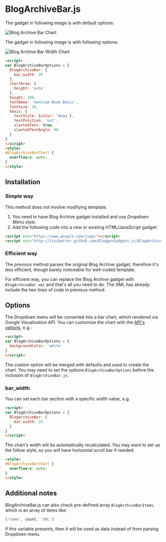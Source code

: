 BlogArchiveBar.js
=================

The gadget in following image is with default options:

![Blog Archive Bar Chart](https://github.com/livibetter/BloggerGadgets.js/raw/master/BlogArchiveBar.png)

The gadget in following image is with following options:

![Blog Archive Bar Width Chart](https://github.com/livibetter/BloggerGadgets.js/raw/master/BlogArchiveBarWidth.png)

```html
<script>
var BlogArchiveBarOptions = {
  BlogArchiveBar: {
    bar_width: 20
  },
  chartArea: {
    height: 'auto'
  },
  height: 200,
  fontName: 'Gentium Book Basic',
  fontSize: 10,
  hAxis: {
    textStyle: {color: '#aaa'},
    textPosition: 'out',
    slantedText: true,
    slantedTextAngle: 90
  }
}
</script>
<style>
#BlogArchiveBarChart {
  overflow-x: auto;
}
</style>
```

Installation
------------

### Simple way

This method does not involve modifying template.

1. You need to have Blog Archive gadget installed and use *Dropdown Menu style*.
2. Add the following code into a new or existing HTML/JavaScript gadget:

```html
<script src="https://www.google.com/jsapi"></script>
<script src="http://livibetter.github.com/BloggerGadgets.js/BlogArchiveBar.js"></script>
```

### Efficient way

The previous method parses the original Blog Archive gadget, therefore it's less efficient, though barely noticeable for well-coded template.

For efficient way, you can replace the Blog Archive gadget with `BlogArchiveBar.xml` and that's all you need to do. The XML has already include the two lines of code in previous method.

Options
-------

The Dropdown menu will be converted into a bar chart, which rendered via Google Visualization API. You can customize the chart with the [API's options][visopts], e.g.:

```html
<script>
var BlogArchiveBarOptions = {
  backgroundColor: 'white'
}
</script>
```

The custom option will be merged with defaults and used to create the chart. You may need to set the options `BlogArchiveBarOptions` before the inclusion of `BlogArchiveBar.js`.

[visopts]: https://developers.google.com/chart/interactive/docs/gallery/columnchart#Configuration_Options


### bar\_width

You can set each bar section with a specific width value, e.g.

```html
<script>
var BlogArchiveBarOptions = {
  BlogArchiveBar: {
    bar_width: 20
  }
}
</script>
```

The chart's width will be automatically recalculated. You may want to set up the follow style, so you will have horizontal scroll bar if needed:

```html
<style>
#BlogArchiveBarChart {
  overflow-x: auto;
}
</style>
```

Additional notes
----------------

BlogArchiveBar.js can also check pre-defined array `BlogArchiveBarItems`, which is an array of items like:

```js
['name', count, 'URL']
```

If this variable presents, then it will be used as data instead of from parsing Dropdown menu.

